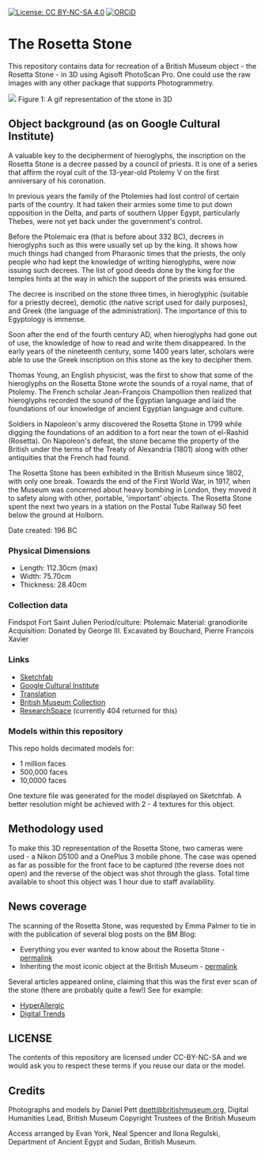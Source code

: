 
[![License: CC BY-NC-SA 4.0](https://img.shields.io/badge/License-CC%20BY--NC--SA%204.0-lightgrey.svg)](http://creativecommons.org/licenses/by-nc-sa/4.0/) 
[![ORCiD](https://img.shields.io/badge/ORCiD-0000--0002--0246--2335-green.svg)](http://orcid.org/0000-0002-0246-2335)

# The Rosetta Stone

This repository contains data for recreation of a British Museum object - the Rosetta Stone - in 3D using Agisoft PhotoScan Pro. One could use the raw images with any other package that supports Photogrammetry.

![](gif/rosetta_stone.gif)
Figure 1: A gif representation of the stone in 3D

## Object background (as on Google Cultural Institute)

A valuable key to the decipherment of hieroglyphs, the inscription on the Rosetta Stone is a decree passed by a council of priests. It is one of a series that affirm the royal cult of the 13-year-old Ptolemy V on the first anniversary of his coronation.

In previous years the family of the Ptolemies had lost control of certain parts of the country. It had taken their armies some time to put down opposition in the Delta, and parts of southern Upper Egypt, particularly Thebes, were not yet back under the government's control.

Before the Ptolemaic era (that is before about 332 BC), decrees in hieroglyphs such as this were usually set up by the king. It shows how much things had changed from Pharaonic times that the priests, the only people who had kept the knowledge of writing hieroglyphs, were now issuing such decrees. The list of good deeds done by the king for the temples hints at the way in which the support of the priests was ensured.

The decree is inscribed on the stone three times, in hieroglyphic (suitable for a priestly decree), demotic (the native script used for daily purposes), and Greek (the language of the administration). The importance of this to Egyptology is immense.

Soon after the end of the fourth century AD, when hieroglyphs had gone out of use, the knowledge of how to read and write them disappeared. In the early years of the nineteenth century, some 1400 years later, scholars were able to use the Greek inscription on this stone as the key to decipher them.

Thomas Young, an English physicist, was the first to show that some of the hieroglyphs on the Rosetta Stone wrote the sounds of a royal name, that of Ptolemy. The French scholar Jean-François Champollion then realized that hieroglyphs recorded the sound of the Egyptian language and laid the foundations of our knowledge of ancient Egyptian language and culture.

Soldiers in Napoleon's army discovered the Rosetta Stone in 1799 while digging the foundations of an addition to a fort near the town of el-Rashid (Rosetta). On Napoleon's defeat, the stone became the property of the British under the terms of the Treaty of Alexandria (1801) along with other antiquities that the French had found.

The Rosetta Stone has been exhibited in the British Museum since 1802, with only one break. Towards the end of the First World War, in 1917, when the Museum was concerned about heavy bombing in London, they moved it to safety along with other, portable, 'important' objects. The Rosetta Stone spent the next two years in a station on the Postal Tube Railway 50 feet below the ground at Holborn.

Date created: 196 BC

### Physical Dimensions
* Length: 112.30cm (max)
* Width: 75.70cm
* Thickness: 28.40cm

### Collection data
Findspot Fort Saint Julien
Period/culture: Ptolemaic
Material: granodiorite
Acquisition: Donated by George III. Excavated by Bouchard, Pierre Francois Xavier

### Links

* [Sketchfab](https://sketchfab.com/models/1e03509704a3490e99a173e53b93e282)
* [Google Cultural Institute](https://www.google.com/culturalinstitute/beta/asset/the-rosetta-stone/DgH6pMM1guUUPA)
* [Translation](https://archive.org/stream/rosettastone00budguoft/rosettastone00budguoft_djvu.txt)
* [British Museum Collection](http://www.britishmuseum.org/research/collection_online/collection_object_details.aspx?objectId=117631&partId=1)
* [ResearchSpace](https://collection.britishmuseum.org/id/object/YCA62958) (currently 404 returned for this)

### Models within this repository

This repo holds decimated models for:

* 1 million faces
* 500,000 faces
* 10,0000 faces

One texture file was generated for the model displayed on Sketchfab. A better resolution might be achieved with 2 - 4 textures for this object. 

## Methodology used

To make this 3D representation of the Rosetta Stone, two cameras were used - a Nikon D5100 and a OnePlus 3 mobile phone. The case was opened as far as possible for the front face to be captured (the reverse does not open) and the reverse of the object was shot through the glass. Total time available to shoot this object was 1 hour due to staff availability.

## News coverage

The scanning of the Rosetta Stone, was requested by Emma Palmer to tie in with the publication of several blog posts on the BM Blog:

* Everything you ever wanted to know about the Rosetta Stone - [permalink](https://blog.britishmuseum.org/everything-you-ever-wanted-to-know-about-the-rosetta-stone/)
* Inheriting the most iconic object at the British Museum - [permalink](https://blog.britishmuseum.org/inheriting-the-most-iconic-object-at-the-british-museum/)

Several articles appeared online, claiming that this was the first ever scan of the stone (there are probably quite a few!) See for example:

* [HyperAllergic](https://hyperallergic.com/391501/rosetta-stone-3d-model-british-museum/)
* [Digital Trends](https://www.digitaltrends.com/cool-tech/3d-scan-rosetta-stone/)

## LICENSE

The contents of this repository are licensed under CC-BY-NC-SA and we would ask you to respect these terms if you reuse our data or the model.

## Credits

Photographs and models by Daniel Pett <dpett@britishmuseum.org>, Digital Humanities Lead, British Museum
Copyright Trustees of the British Museum

Access arranged by Evan York, Neal Spencer and Ilona Regulski, Department of Ancient Egypt and Sudan, British Museum. 